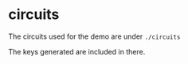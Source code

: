 # circuits

The circuits used for the demo are under `./circuits`

The keys generated are included in there. 